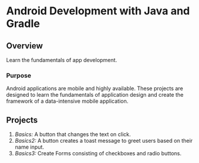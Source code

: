 # Android Development with Java and Gradle
## Overview
Learn the fundamentals of app development.
### Purpose
Android applications are mobile and highly available.
These projects are designed to learn the fundamentals of application design and 
create the framework of a data-intensive mobile application.

## Projects
1) *Basics:* A button that changes the text on click.
2) *Basics2:* A button creates a toast message to greet users based on their name input.
3) *Basics3:* Create Forms consisting of checkboxes and radio buttons.

